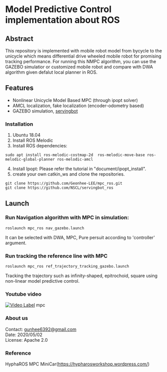 # Model Predictive Control implementation about ROS 



## Abstract

This repository is implemented with mobile robot model from bycycle to the unicycle which means differential drive wheeled mobile robot for promising tracking performance. For running this NMPC algorithm, you can use the GAZEBO simulatior or customized mobile robot and compare with DWA algorithm given defalut local planner in ROS. 


## Features
* Nonlinear Unicycle Model Based MPC (through ipopt solver)  
* AMCL localization, fake localization (encoder-odometry based)  
* GAZEBO simulation, [servingbot](https://github.com/NSCL/servingbot_ros)

### Installation
1. Ubuntu 18.04
2. Install ROS Melodic 
3. Install ROS dependencies: 
```
sudo apt install ros-melodic-costmap-2d  ros-melodic-move-base ros-melodic-global-planner ros-melodic-amcl
```
4. Install Ipopt: Please refer the tutorial in "document/ipopt_install".  
5. create your own catkin_ws and clone the repositories. 
```
git clone https://github.com/Geonhee-LEE/mpc_ros.git 
git clone https://github.com/NSCL/servingbot_ros
```

## Launch

### Run Navigation algorithm with MPC in simulation: 
```
roslaunch mpc_ros nav_gazebo.launch
```
It can be selected with DWA, MPC, Pure persuit according to 'controller' argument.


### Run tracking the reference line with MPC
```
roslaunch mpc_ros ref_trajectory_tracking_gazebo.launch
```

Tracking the trajectory such as infinity-shaped, epitrochoid, square using non-linear model predictive control.


### Youtube video
[![Video Label](http://img.youtube.com/vi/5IqFGBmDGjU/0.jpg)](https://www.youtube.com/watch?v=5IqFGBmDGjU) mpc


### About us
Contact: gunhee6392@gmail.com  
Date: 2020/05/02  
License: Apache 2.0


### Reference

HyphaROS MPC MiniCar(https://hypharosworkshop.wordpress.com/)

